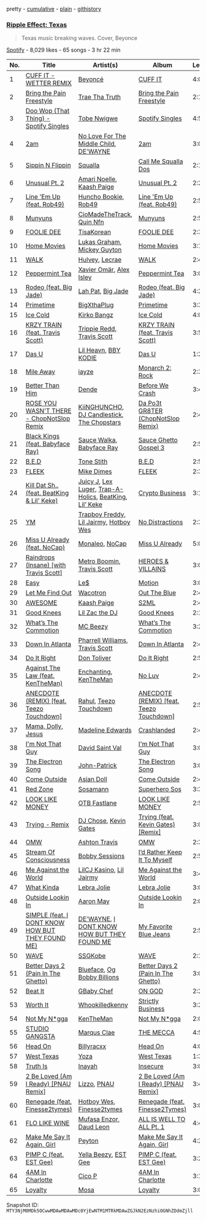pretty - [cumulative](/playlists/cumulative/37i9dQZF1DX4ve1H90mNWg.md) - [plain](/playlists/plain/37i9dQZF1DX4ve1H90mNWg) - [githistory](https://github.githistory.xyz/mackorone/spotify-playlist-archive/blob/main/playlists/plain/37i9dQZF1DX4ve1H90mNWg)

### [Ripple Effect: Texas](https://open.spotify.com/playlist/37i9dQZF1DX4ve1H90mNWg)

> Texas music breaking waves\. Cover, Beyonce

[Spotify](https://open.spotify.com/user/spotify) - 8,029 likes - 65 songs - 3 hr 22 min

| No. | Title | Artist(s) | Album | Length |
|---|---|---|---|---|
| 1 | [CUFF IT \- WETTER REMIX](https://open.spotify.com/track/7eQpbVg3tjHmtdOlAHxaTr) | [Beyoncé](https://open.spotify.com/artist/6vWDO969PvNqNYHIOW5v0m) | [CUFF IT](https://open.spotify.com/album/7BJjZgzGzpll0t8CEzjILs) | 4:09 |
| 2 | [Bring the Pain Freestyle](https://open.spotify.com/track/0xJOleOjMRmV7xhvBT2Iqz) | [Trae Tha Truth](https://open.spotify.com/artist/49vCIUW46QY3L5vo1xVFoy) | [Bring the Pain Freestyle](https://open.spotify.com/album/5qBiucIZlFXmjvxg5WbANN) | 2:19 |
| 3 | [Doo Wop \(That Thing\) \- Spotify Singles](https://open.spotify.com/track/0D9OkPTPIn9QkDucglW4DS) | [Tobe Nwigwe](https://open.spotify.com/artist/3Qh89pgJeZq6d8uM1bTot3) | [Spotify Singles](https://open.spotify.com/album/6cZYUit3dBM00CccH1WNAZ) | 4:55 |
| 4 | [2am](https://open.spotify.com/track/2LbuYHVsm5whjGY9S06im3) | [No Love For The Middle Child](https://open.spotify.com/artist/7HWfshpjlGldmRa4gymvjX), [DE'WAYNE](https://open.spotify.com/artist/4lpKeKXJYkglSWyEmnOF7O) | [2am](https://open.spotify.com/album/6shVFUa8VZJHPfb3nHATy3) | 3:00 |
| 5 | [Sippin N Flippin](https://open.spotify.com/track/6IZGYfH3FuClSfANQLP2PF) | [Squalla](https://open.spotify.com/artist/6K2OIj5Zjagg9rmHIL7FCD) | [Call Me Squalla Dos](https://open.spotify.com/album/2bIYIWO9EHUXsMjGz3iqQj) | 2:17 |
| 6 | [Unusual Pt\. 2](https://open.spotify.com/track/7qlTw5lLKgmrcUMNmCP8hO) | [Amari Noelle](https://open.spotify.com/artist/0oOSUbpeJXzsaPm0x7wBF7), [Kaash Paige](https://open.spotify.com/artist/0f2YkMXwFNJNSX7MymevKE) | [Unusual Pt\. 2](https://open.spotify.com/album/1RsdQmw3hJrbfTJpTgBrO4) | 2:28 |
| 7 | [Line 'Em Up \(feat\. Rob49\)](https://open.spotify.com/track/3DkIGKjZBE1tTXEczu59Vd) | [Huncho Bookie](https://open.spotify.com/artist/7tF1gR3pKTFaPUnHlXTwPq), [Rob49](https://open.spotify.com/artist/1jBoSSrbz9n4ehQWA4cZgB) | [Line 'Em Up \(feat\. Rob49\)](https://open.spotify.com/album/4XA1kWhx65XYsQvRHIEWQ0) | 2:56 |
| 8 | [Munyuns](https://open.spotify.com/track/4HbHIFaUzh9aXRRxb3ecwB) | [CioMadeTheTrack](https://open.spotify.com/artist/2Fi6cye5tMccOIjKbMa1Vo), [Quin Nfn](https://open.spotify.com/artist/3M1quhETLChtt9NHKVaajX) | [Munyuns](https://open.spotify.com/album/20w4xrCZHWye7TxBrnAzbu) | 2:52 |
| 9 | [FOOLIE DEE](https://open.spotify.com/track/4LtvMdH3cshOelgvk5Y8zB) | [TisaKorean](https://open.spotify.com/artist/6lEhBhAv6HOopjXssi09cq) | [FOOLIE DEE](https://open.spotify.com/album/59aTMnTgjtjlJXAaQhGtb1) | 2:38 |
| 10 | [Home Movies](https://open.spotify.com/track/17MgFhOFZc6JvSRHANh0rY) | [Lukas Graham](https://open.spotify.com/artist/25u4wHJWxCA9vO0CzxAbK7), [Mickey Guyton](https://open.spotify.com/artist/6nfN5B7Jmi853SHa9106Hz) | [Home Movies](https://open.spotify.com/album/5VCVMgNgN16eWS7kReGzEt) | 3:16 |
| 11 | [WALK](https://open.spotify.com/track/2yxMDNWlGtsTes4Jbrddoi) | [Hulvey](https://open.spotify.com/artist/3zSrc5vUlUxyDdS0KrxFJO), [Lecrae](https://open.spotify.com/artist/1CFCsEqKrCyvAFKOATQHiW) | [WALK](https://open.spotify.com/album/0FTZECay4KNTpSJ8141Eji) | 2:45 |
| 12 | [Peppermint Tea](https://open.spotify.com/track/3MR4LAkDi5tY9mYl6QqzUZ) | [Xavier Omär](https://open.spotify.com/artist/3UjPnt2nRmw10N58bBeNOg), [Alex Isley](https://open.spotify.com/artist/7E2ioKxoxI2J94tUkIx6As) | [Peppermint Tea](https://open.spotify.com/album/390kChxmDD7GIjAgvbHXfW) | 3:09 |
| 13 | [Rodeo \(feat\. Big Jade\)](https://open.spotify.com/track/6GXGPEIscxkDwSbn4GFACG) | [Lah Pat](https://open.spotify.com/artist/6dhd3wcal02KeLBk5wScfd), [Big Jade](https://open.spotify.com/artist/50ZeZoB1p1mg7V2iGTI6od) | [Rodeo \(feat\. Big Jade\)](https://open.spotify.com/album/6fTIJkLucWKwW7BWpkmvIx) | 4:22 |
| 14 | [Primetime](https://open.spotify.com/track/5qNxLvbr8yRnbDsNrZT6Bi) | [BigXthaPlug](https://open.spotify.com/artist/6qxpnaukVayrQn6ViNvu9I) | [Primetime](https://open.spotify.com/album/4mc498S47KkQYsgXpK5HK5) | 3:33 |
| 15 | [Ice Cold](https://open.spotify.com/track/2GCdv6n5zVMStigQcmjp68) | [Kirko Bangz](https://open.spotify.com/artist/2r8r62VGJKGi463aH1HJUZ) | [Ice Cold](https://open.spotify.com/album/38dgV2LVNvLbXHBMDTDTu3) | 4:05 |
| 16 | [KRZY TRAIN \(feat\. Travis Scott\)](https://open.spotify.com/track/6z1wjotHhyP3gALKVbSc6p) | [Trippie Redd](https://open.spotify.com/artist/6Xgp2XMz1fhVYe7i6yNAax), [Travis Scott](https://open.spotify.com/artist/0Y5tJX1MQlPlqiwlOH1tJY) | [KRZY TRAIN \(feat\. Travis Scott\)](https://open.spotify.com/album/4O2XiThg74B4NEOOkwjt4k) | 3:50 |
| 17 | [Das U](https://open.spotify.com/track/5vTs6QFa1ffCCUfrM6p3CA) | [Lil Heavn](https://open.spotify.com/artist/2pI3lYtRRg7ICvDUMsWNLS), [BBY KODIE](https://open.spotify.com/artist/7Mkl8rsG7ZMoh0SZPuVZUW) | [Das U](https://open.spotify.com/album/0oCVzdYhi7tRmHPwvuI0BR) | 1:24 |
| 18 | [Mile Away](https://open.spotify.com/track/2HlYWL58AlJX1jHMCcpTVx) | [iayze](https://open.spotify.com/artist/00msLVGU9crX0EC5McCiCa) | [Monarch 2: Rock](https://open.spotify.com/album/5kzfHo9xgSPIoXbS8eDJJq) | 2:34 |
| 19 | [Better Than Him](https://open.spotify.com/track/4O8LjiiXtsL0Jnb5xK4VxZ) | [Dende](https://open.spotify.com/artist/0xq4TZno4XwBzkbLnBAhlF) | [Before We Crash](https://open.spotify.com/album/0cIv8DfxokTzEUJAwlsyfP) | 3:49 |
| 20 | [ROSE YOU WASN'T THERE \- ChopNotSlop Remix](https://open.spotify.com/track/5DUn2zBjFjmaBWSiPypN0B) | [KiiNGHUNCHO](https://open.spotify.com/artist/15OBnB69T62DBTGcT1XNuE), [DJ Candlestick](https://open.spotify.com/artist/0Ld26D4Ya5Od7ZZpLanfQJ), [The Chopstars](https://open.spotify.com/artist/1flnYYrdMqrzdi6XarXuJW) | [Da Po3t GR8TER \(ChopNotSlop Remix\)](https://open.spotify.com/album/5T7zPK3vNwhmfUcGI9MOm8) | 2:45 |
| 21 | [Black Kings \(feat\. Babyface Ray\)](https://open.spotify.com/track/7BDXoP9xT99ZCapXbLcshO) | [Sauce Walka](https://open.spotify.com/artist/42yf4QkiE9a252krn9OUCb), [Babyface Ray](https://open.spotify.com/artist/3zZ88AwlTwfCJkowsFCvLA) | [Sauce Ghetto Gospel 3](https://open.spotify.com/album/1aikrYpfT4vU9VKpGXspQV) | 2:58 |
| 22 | [B.E.D](https://open.spotify.com/track/2oJYToyHxZ7mehhlvEhArB) | [Tone Stith](https://open.spotify.com/artist/756t7CBmWLNYsshVtS6P44) | [B.E.D](https://open.spotify.com/album/4XzsqZssA5YNJ6lq8SRjXK) | 2:53 |
| 23 | [FLEEK](https://open.spotify.com/track/2BQMGNScdPTSB7OdZiwE0U) | [Mike Dimes](https://open.spotify.com/artist/6rIaHuCIUu32uj2CjlEBN3) | [FLEEK](https://open.spotify.com/album/4QDkFgUYaGqqB7m079sRuS) | 2:30 |
| 24 | [Kill Dat Sh.\. \(feat\. BeatKing & Lil' Keke\)](https://open.spotify.com/track/4JHXMu2rETDGPj0JoBhvN3) | [Juicy J](https://open.spotify.com/artist/5gCRApTajqwbnHHPbr2Fpi), [Lex Luger](https://open.spotify.com/artist/03ojdQidPtScdEq8KU2V9K), [Trap\-A\-Holics](https://open.spotify.com/artist/56AGdzJxOFwP3yjv9UG41A), [BeatKing](https://open.spotify.com/artist/5L8p9kDnX2cgoI8VLUL2p4), [Lil’ Keke](https://open.spotify.com/artist/1grI9x4Uzos1Asx8JmRW6T) | [Crypto Business](https://open.spotify.com/album/3ZEPzxUyQDdixyLA4aTsxh) | 3:13 |
| 25 | [YM](https://open.spotify.com/track/6ovL4bnn861hLOuWMBP6Am) | [Trapboy Freddy](https://open.spotify.com/artist/2ZF0d4lkHLE6MIbVmpN6nN), [Lil Jairmy](https://open.spotify.com/artist/2MqvNhgPzUzBXERkh00GDY), [Hotboy Wes](https://open.spotify.com/artist/2Lgyk37aJufoDDSoU4S5nO) | [No Distractions](https://open.spotify.com/album/4FZY7aOtUxDOPKFBJlnTrB) | 2:37 |
| 26 | [Miss U Already \(feat\. NoCap\)](https://open.spotify.com/track/7JovyD4uIND8KKEyOM3zcC) | [Monaleo](https://open.spotify.com/artist/2sflbTtCirog5VxD6jPAfb), [NoCap](https://open.spotify.com/artist/4PNHuWkk4ee6R8WEhFVPf5) | [Miss U Already](https://open.spotify.com/album/2ZbYM1zZA7znvErcrNKmgi) | 5:09 |
| 27 | [Raindrops \(Insane\) \[with Travis Scott\]](https://open.spotify.com/track/1pacwLXyRO47ka0v6LTIiY) | [Metro Boomin](https://open.spotify.com/artist/0iEtIxbK0KxaSlF7G42ZOp), [Travis Scott](https://open.spotify.com/artist/0Y5tJX1MQlPlqiwlOH1tJY) | [HEROES & VILLAINS](https://open.spotify.com/album/7txGsnDSqVMoRl6RQ9XyZP) | 3:08 |
| 28 | [Easy](https://open.spotify.com/track/3voJ4ZcivxfFgUrEsbjnQN) | [Le$](https://open.spotify.com/artist/7rikNLN4AV6SQn9ryQFaMw) | [Motion](https://open.spotify.com/album/2y6sshCVKBtK83qpEJ9Ojl) | 3:08 |
| 29 | [Let Me Find Out](https://open.spotify.com/track/0Y3LKoFKJhhIX2nhDKClYQ) | [Wacotron](https://open.spotify.com/artist/4CAL0nDGvLhUfQEpwSLnUz) | [Out The Blue](https://open.spotify.com/album/7JCHUjJqcigc9iu32GpJy8) | 2:44 |
| 30 | [AWESOME](https://open.spotify.com/track/5O6XUXibuVgl0folQt5e4p) | [Kaash Paige](https://open.spotify.com/artist/0f2YkMXwFNJNSX7MymevKE) | [S2ML](https://open.spotify.com/album/1G51luYDLyckmDyBuntQdL) | 2:44 |
| 31 | [Good Knees](https://open.spotify.com/track/1pB3JBOC9ugHWNUKTRGX38) | [Lil Zac the DJ](https://open.spotify.com/artist/149LYjlaf2CEKlocVNl0AJ) | [Good Knees](https://open.spotify.com/album/75M1Zt2RZMnTANaG3dqojH) | 2:13 |
| 32 | [What’s The Commotion](https://open.spotify.com/track/0ppzrppZ3pWqAkukjlOLZD) | [MC Beezy](https://open.spotify.com/artist/0sKjQzE9zRTcX6akN7STJv) | [What’s The Commotion](https://open.spotify.com/album/49okVFyc5CQihTfk79oyZY) | 3:26 |
| 33 | [Down In Atlanta](https://open.spotify.com/track/5unjCay0kUjuej5ebn4nS4) | [Pharrell Williams](https://open.spotify.com/artist/2RdwBSPQiwcmiDo9kixcl8), [Travis Scott](https://open.spotify.com/artist/0Y5tJX1MQlPlqiwlOH1tJY) | [Down In Atlanta](https://open.spotify.com/album/3SxiMoJROq0kvfbQtd75xp) | 2:44 |
| 34 | [Do It Right](https://open.spotify.com/track/4ZevD501qZiFK7FY8DFn0V) | [Don Toliver](https://open.spotify.com/artist/4Gso3d4CscCijv0lmajZWs) | [Do It Right](https://open.spotify.com/album/6v0yp2gWW4rFao7LtIA8RR) | 2:54 |
| 35 | [Against The Law \(feat\. KenTheMan\)](https://open.spotify.com/track/0DI6obJSPoev6ryG0NIsYC) | [Enchanting](https://open.spotify.com/artist/26XGM4cZDcTgrXo1nis5HT), [KenTheMan](https://open.spotify.com/artist/6o4O5GX5kOWAGXtZUedxo3) | [No Luv](https://open.spotify.com/album/3dWR4DigMGjegp0NPBfAV7) | 2:46 |
| 36 | [ANECDOTE \(REMIX\) \[feat\. Teezo Touchdown\]](https://open.spotify.com/track/7rVeOpYLHAS5luBPIv79t2) | [Rahul](https://open.spotify.com/artist/4oXf5OZHHXh8SbprWRa1f8), [Teezo Touchdown](https://open.spotify.com/artist/0fGcIStdT1OpFFhOC7Wp36) | [ANECDOTE \(REMIX\) \[feat\. Teezo Touchdown\]](https://open.spotify.com/album/7dNHd2eVIHmdiOFMO5K3Ne) | 2:51 |
| 37 | [Mama, Dolly, Jesus](https://open.spotify.com/track/7zggetlqMBzNpdCM0mdfzS) | [Madeline Edwards](https://open.spotify.com/artist/3eJCIS7ytlYvT3pgReuWWa) | [Crashlanded](https://open.spotify.com/album/0x2OmXAe36pO4S5Ygiurk4) | 2:45 |
| 38 | [I'm Not That Guy](https://open.spotify.com/track/41rMo9ahh1EcJM8Noqf4CJ) | [David Saint Val](https://open.spotify.com/artist/0KrQ2j4V5xKu9eNVC2UP6J) | [I'm Not That Guy](https://open.spotify.com/album/6IBCUF2yXCg3COEKoivlNG) | 3:04 |
| 39 | [The Electron Song](https://open.spotify.com/track/4kdACYAvg7jO1e6beZhQtF) | [John\-Patrick](https://open.spotify.com/artist/6Qka477Jf9dWnRZlBlTl7p) | [The Electron Song](https://open.spotify.com/album/1FcsfNLDWJRI8cMSnNcrAN) | 3:04 |
| 40 | [Come Outside](https://open.spotify.com/track/7GUfVFTW0A0tJsfXOHSo9R) | [Asian Doll](https://open.spotify.com/artist/4guK7U9J36z76E1tWecJ0J) | [Come Outside](https://open.spotify.com/album/43KMwZRQfScNnsSKdjWliV) | 2:41 |
| 41 | [Red Zone](https://open.spotify.com/track/4j66XY95W8TJj0fGpTjYPY) | [Sosamann](https://open.spotify.com/artist/3Bj81IbILbuj2uEwWXMdXI) | [Superhero Sos](https://open.spotify.com/album/6ndKtEAg2SLWAhGd1GOZYo) | 3:34 |
| 42 | [LOOK LIKE MONEY](https://open.spotify.com/track/2UbJg13uVYzRX3tyLJC2ma) | [OTB Fastlane](https://open.spotify.com/artist/130sangK9RkAwRToKn9GHj) | [LOOK LIKE MONEY](https://open.spotify.com/album/4BFcesHhBypTmWMgRwhP4S) | 2:59 |
| 43 | [Trying \- Remix](https://open.spotify.com/track/6wnxSlwXdqPD5nUyOIxyKu) | [DJ Chose](https://open.spotify.com/artist/28Jt29jw6Smc3ZkzALTouq), [Kevin Gates](https://open.spotify.com/artist/1gPhS1zisyXr5dHTYZyiMe) | [Trying \(feat\. Kevin Gates\) \[Remix\]](https://open.spotify.com/album/5plqxzmegAFVguOWw9N9bu) | 3:04 |
| 44 | [OMW](https://open.spotify.com/track/6qQaMp90byJsvxSZpr7giU) | [Ashton Travis](https://open.spotify.com/artist/5QFkhK4qG4aIeYZIWg2DO8) | [OMW](https://open.spotify.com/album/7xrrxzWwXkWABoMN3pOdGZ) | 2:38 |
| 45 | [Stream Of Consciousness](https://open.spotify.com/track/50yA4WGfSmKThoHvJe8HoK) | [Bobby Sessions](https://open.spotify.com/artist/1URwpSLjCBhRjnw4SUwNyL) | [I’d Rather Keep It To Myself](https://open.spotify.com/album/1C2n1iBEgtjvqlOeGPCAQ9) | 2:51 |
| 46 | [Me Against the World](https://open.spotify.com/track/0wCIPR1DviDyQtt6s6oYGW) | [LilCJ Kasino](https://open.spotify.com/artist/4pORMflJEUW1OYfNgiMLH5), [Lil Jairmy](https://open.spotify.com/artist/2MqvNhgPzUzBXERkh00GDY) | [Me Against the World](https://open.spotify.com/album/6R35tWRtZV0OoodbrVw0q5) | 3:47 |
| 47 | [What Kinda](https://open.spotify.com/track/6tK23xx5yhFkDKcw0qN66C) | [Lebra Jolie](https://open.spotify.com/artist/3ej8SuMJzEgwFLe2lCBikV) | [Lebra Jolie](https://open.spotify.com/album/28zSKv6y1iWehsGpxGbpW6) | 3:01 |
| 48 | [Outside Lookin In](https://open.spotify.com/track/6JMQeZd5yYP0fe6blygX6P) | [Aaron May](https://open.spotify.com/artist/2rwALQ1SXdfUWPUd6WOfYS) | [Outside Lookin In](https://open.spotify.com/album/6hwMZyJYTyPex8eDKo1KMU) | 2:07 |
| 49 | [SIMPLE \(feat\. I DONT KNOW HOW BUT THEY FOUND ME\)](https://open.spotify.com/track/3IppKdrpeNTGGxmPyo9clr) | [DE'WAYNE](https://open.spotify.com/artist/4lpKeKXJYkglSWyEmnOF7O), [I DONT KNOW HOW BUT THEY FOUND ME](https://open.spotify.com/artist/0Raaw7kr1Vzat4ZvHzjsJR) | [My Favorite Blue Jeans](https://open.spotify.com/album/1L0YVLNDSQLKXkX1H5Dyl8) | 2:51 |
| 50 | [WAVE](https://open.spotify.com/track/6jc7hcVqCDGjjeRokClILI) | [SSGKobe](https://open.spotify.com/artist/1NHCwCMqV9oNQJXl16IltL) | [WAVE](https://open.spotify.com/album/7ySlZx8l59eRiX7WYOAofF) | 2:10 |
| 51 | [Better Days 2 \(Pain In The Ghetto\)](https://open.spotify.com/track/2KQrHFHMLiToEoSyNCyCkQ) | [Blueface](https://open.spotify.com/artist/3Fl1V19tmjt57oBdxXKAjJ), [Og Bobby Billions](https://open.spotify.com/artist/6bS1ddLkqrK5Jl6GyKK4j2) | [Better Days 2 \(Pain In The Ghetto\)](https://open.spotify.com/album/25gVtjurDgtCiz6nt0W4ZM) | 3:01 |
| 52 | [Beat It](https://open.spotify.com/track/292VIEU184tvEQZs078qwX) | [GBaby Chef](https://open.spotify.com/artist/2QsVdFDTfUZDAGCcuPSCb3) | [ON GOD](https://open.spotify.com/album/0IULJ9DSDmldUP1FFHVfD7) | 2:26 |
| 53 | [Worth It](https://open.spotify.com/track/6XDhfiUGjaT7JOaejy0MNs) | [Whookilledkenny](https://open.spotify.com/artist/2KZnFwKkzZwaTe74507ZLD) | [Strictly Business](https://open.spotify.com/album/2Vph7ciC10smi7peA4s7e2) | 3:22 |
| 54 | [Not My N\*gga](https://open.spotify.com/track/6tL1V3GzJccYkas3w3f6QC) | [KenTheMan](https://open.spotify.com/artist/6o4O5GX5kOWAGXtZUedxo3) | [Not My N\*gga](https://open.spotify.com/album/1CUo0EBK0PhrHJQeI2Lg3z) | 2:07 |
| 55 | [STUDIO GANGSTA](https://open.spotify.com/track/2UuoNp696Rt4nyQ49tHZrW) | [Marqus Clae](https://open.spotify.com/artist/6CMbYeF5Lb3RZjnig0rSBT) | [THE MECCA](https://open.spotify.com/album/7saSH23OvvaJow37dZnIie) | 4:55 |
| 56 | [Head On](https://open.spotify.com/track/3Qmhf73ZZLK0GF7hALvLR9) | [Billyracxx](https://open.spotify.com/artist/6S4PaG0wJvZOUPxbnrvN4O) | [Head On](https://open.spotify.com/album/37ez6y6YpPdDbsVcv47Lux) | 4:09 |
| 57 | [West Texas](https://open.spotify.com/track/4pgnw7IcB3fpQTiiJb3HVB) | [Yoza](https://open.spotify.com/artist/2kRAvabCuU4rJiV6Lw5SFT) | [West Texas](https://open.spotify.com/album/68NYxyBCID4EwQ1iWRQVfW) | 1:33 |
| 58 | [Truth Is](https://open.spotify.com/track/3Y3x8eEcYfkBTcS75d38h7) | [Inayah](https://open.spotify.com/artist/2jomvyAKdqYYimeLl3XcdZ) | [Insecure](https://open.spotify.com/album/4QmMqZsBxfTFNYmXNvh2Aw) | 3:02 |
| 59 | [2 Be Loved \(Am I Ready\) \[PNAU Remix\]](https://open.spotify.com/track/3rJvr6YpIZTsx32nSDJ26Q) | [Lizzo](https://open.spotify.com/artist/56oDRnqbIiwx4mymNEv7dS), [PNAU](https://open.spotify.com/artist/6n28c9qs9hNGriNa72b26u) | [2 Be Loved \(Am I Ready\) \[PNAU Remix\]](https://open.spotify.com/album/2B0PXzy8733OS2TdmU58in) | 3:42 |
| 60 | [Renegade \(feat\. Finesse2tymes\)](https://open.spotify.com/track/7vNYajhTYaKSx9Ac9PEoLG) | [Hotboy Wes](https://open.spotify.com/artist/2Lgyk37aJufoDDSoU4S5nO), [Finesse2tymes](https://open.spotify.com/artist/3OoC54nEM3Xl7Kn5hsDdpg) | [Renegade \(feat\. Finesse2Tymes\)](https://open.spotify.com/album/6hpizSNriru6KzpCmcNoT6) | 3:05 |
| 61 | [FLO LIKE WINE](https://open.spotify.com/track/33aen8x3FvkTaYpdAtgMeA) | [Mufasa Enzor](https://open.spotify.com/artist/3k6scsIVLFlZKVJyHc2mZF), [Daud Leon](https://open.spotify.com/artist/0UiurUNUeb6L2vIZGcdjSE) | [ALL IS WELL TO ALL Pt\. 1](https://open.spotify.com/album/43cODiquw7rjkejBDxkiGc) | 4:40 |
| 62 | [Make Me Say It Again, Girl](https://open.spotify.com/track/1AOLTT2XUALAnfhalrTQS6) | [Peyton](https://open.spotify.com/artist/0uIVCKSl2eNhWQ1yXxO5xV) | [Make Me Say It Again, Girl](https://open.spotify.com/album/4c6Z9lFMKtr9agRb6b8Myk) | 4:24 |
| 63 | [PIMP C \(feat\. EST Gee\)](https://open.spotify.com/track/47y1GfALUfTX11AscBMqxL) | [Yella Beezy](https://open.spotify.com/artist/7kwCkEJ384PWm0UQW3hxjS), [EST Gee](https://open.spotify.com/artist/4FlG0V0jhLO4qGpayFOphj) | [PIMP C \(feat\. EST Gee\)](https://open.spotify.com/album/1hT3P8uN5sCi7uqc5vr2y7) | 3:26 |
| 64 | [4AM In Charlotte](https://open.spotify.com/track/70sQaLOrIhlKF0iIS2Gjx0) | [Cico P](https://open.spotify.com/artist/3jAZsSIIA8HLjxR99biJyx) | [4AM In Charlotte](https://open.spotify.com/album/0McCjUthWgnZzXepI9f1SU) | 3:16 |
| 65 | [Loyalty](https://open.spotify.com/track/5yHroDKvcyWhxK80rCcQEF) | [Mosa](https://open.spotify.com/artist/1cyaSULWtI17yYEk4301Pe) | [Loyalty](https://open.spotify.com/album/1uVyGsbbQWIt99zPXCe7Cp) | 3:05 |

Snapshot ID: `MTY3NjM0MDk5OCwwMDAwMDAwMDc0YjEwNTM1MTRkMDAwZGJkN2EzNzhiOGNhZDdmZjll`
